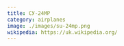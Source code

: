 ```yaml
---
title: СУ-24МР
category: airplanes
image: ./images/su-24mp.png
wikipedia: https://uk.wikipedia.org/
---
```

